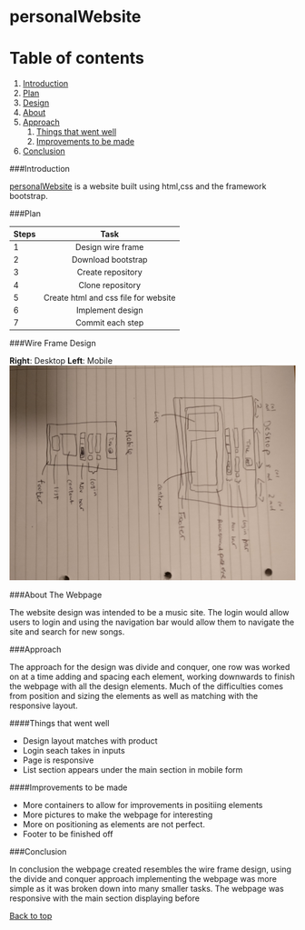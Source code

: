 <a name="top"></a>
# personalWebsite


# Table of contents

1. [Introduction](#introduction)
2. [Plan](#plan)
3. [Design](#design)
4. [About](#about)
5. [Approach](#approach)
	1. [Things that went well](well)
	2. [Improvements to be made](improvements)
6. [Conclusion](#conclusion)

<a name="introduction"></a>

###Introduction

[personalWebsite](https://lauw26.github.io/personalWebsite/) is a website built using html,css and the framework bootstrap. 

<a name="plan"></a>

###Plan

| Steps  | Task          | 
| ------ |:-------------:| 
| 1 	|Design wire frame|    
| 2 	|Download bootstrap|     
| 3 	|Create repository |    
| 4 	|Clone repository|    
| 5 	|Create html and css file for website|     
| 6 	|Implement design|
| 7    | Commit each step | 

<a name="design"></a>

###Wire Frame Design

**Right**: Desktop **Left**: Mobile 
![alt text](wireFrame.jpg)

<a name="about"></a>

###About The Webpage

The website design was intended to be a music site. The login would allow users to login and using the navigation bar would allow them to navigate the site and search for new songs.
 
<a name="approach"></a>

###Approach 

The approach for the design was divide and conquer, one row was worked on at a time adding and spacing each element, working downwards to finish the webpage with all the design elements. Much of the difficulties comes from position and sizing the elements as well as matching with the responsive layout.

<a name="well"></a>

####Things that went well

* Design layout matches with product 
* Login seach takes in inputs
* Page is responsive
* List section appears under the main section in mobile form

<a name="improvements"></a>

####Improvements to be made

* More containers to allow for improvements in positiing elements
* More pictures to make the webpage for interesting
* More on positioning as elements are not perfect.
* Footer to be finished off

<a name="conclusion"></a>

###Conclusion

In conclusion the webpage created resembles the wire frame design, using the divide and conquer approach implementing the webpage was more simple as it was broken down into many smaller tasks. The webpage was responsive with the main section displaying before 

[Back to top](#top)





